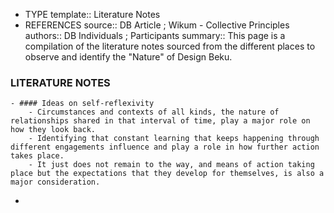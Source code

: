 - TYPE
  template:: Literature Notes
- REFERENCES
  source:: DB Article ; Wikum - Collective Principles
  authors:: DB Individuals ; Participants
  summary:: This page is a compilation of the literature notes sourced from the different places to observe and identify the "Nature" of Design Beku.
### LITERATURE NOTES
	- #### Ideas on self-reflexivity
		- Circumstances and contexts of all kinds, the nature of relationships shared in that interval of time, play a major role on how they look back.
		- Identifying that constant learning that keeps happening through different engagements influence and play a role in how further action takes place.
		- It just does not remain to the way, and means of action taking place but the expectations that they develop for themselves, is also a major consideration.
-